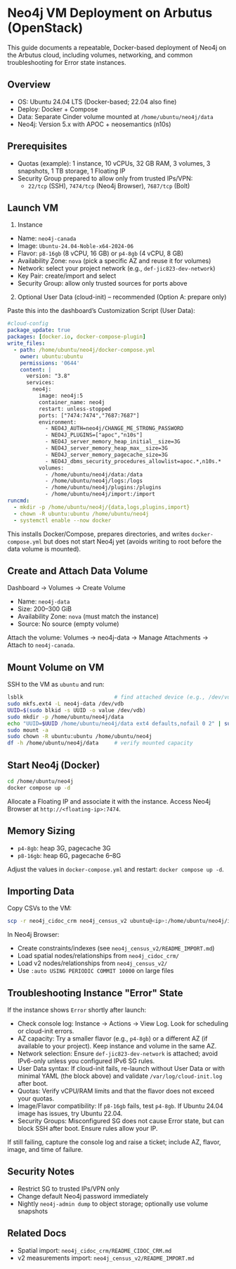 # Neo4j VM Deployment on Arbutus (OpenStack)

This guide documents a repeatable, Docker-based deployment of Neo4j on the Arbutus cloud, including volumes, networking, and common troubleshooting for Error state instances.

## Overview

- OS: Ubuntu 24.04 LTS (Docker-based; 22.04 also fine)
- Deploy: Docker + Compose
- Data: Separate Cinder volume mounted at `/home/ubuntu/neo4j/data`
- Neo4j: Version 5.x with APOC + neosemantics (n10s)

## Prerequisites

- Quotas (example): 1 instance, 10 vCPUs, 32 GB RAM, 3 volumes, 3 snapshots, 1 TB storage, 1 Floating IP
- Security Group prepared to allow only from trusted IPs/VPN:
  - `22/tcp` (SSH), `7474/tcp` (Neo4j Browser), `7687/tcp` (Bolt)

## Launch VM

1) Instance
- Name: `neo4j-canada`
- Image: `Ubuntu-24.04-Noble-x64-2024-06`
- Flavor: `p8-16gb` (8 vCPU, 16 GB) or `p4-8gb` (4 vCPU, 8 GB)
- Availability Zone: `nova` (pick a specific AZ and reuse it for volumes)
- Network: select your project network (e.g., `def-jic823-dev-network`)
- Key Pair: create/import and select
- Security Group: allow only trusted sources for ports above

2) Optional User Data (cloud-init) – recommended (Option A: prepare only)

Paste this into the dashboard’s Customization Script (User Data):

```yaml
#cloud-config
package_update: true
packages: [docker.io, docker-compose-plugin]
write_files:
  - path: /home/ubuntu/neo4j/docker-compose.yml
    owner: ubuntu:ubuntu
    permissions: '0644'
    content: |
      version: "3.8"
      services:
        neo4j:
          image: neo4j:5
          container_name: neo4j
          restart: unless-stopped
          ports: ["7474:7474","7687:7687"]
          environment:
            - NEO4J_AUTH=neo4j/CHANGE_ME_STRONG_PASSWORD
            - NEO4J_PLUGINS=["apoc","n10s"]
            - NEO4J_server_memory_heap_initial__size=3G
            - NEO4J_server_memory_heap_max__size=3G
            - NEO4J_server_memory_pagecache_size=3G
            - NEO4J_dbms_security_procedures_allowlist=apoc.*,n10s.*
          volumes:
            - /home/ubuntu/neo4j/data:/data
            - /home/ubuntu/neo4j/logs:/logs
            - /home/ubuntu/neo4j/plugins:/plugins
            - /home/ubuntu/neo4j/import:/import
runcmd:
  - mkdir -p /home/ubuntu/neo4j/{data,logs,plugins,import}
  - chown -R ubuntu:ubuntu /home/ubuntu/neo4j
  - systemctl enable --now docker
```

This installs Docker/Compose, prepares directories, and writes `docker-compose.yml` but does not start Neo4j yet (avoids writing to root before the data volume is mounted).

## Create and Attach Data Volume

Dashboard → Volumes → Create Volume
- Name: `neo4j-data`
- Size: 200–300 GiB
- Availability Zone: `nova` (must match the instance)
- Source: No source (empty volume)

Attach the volume: Volumes → neo4j-data → Manage Attachments → Attach to `neo4j-canada`.

## Mount Volume on VM

SSH to the VM as `ubuntu` and run:

```bash
lsblk                             # find attached device (e.g., /dev/vdb)
sudo mkfs.ext4 -L neo4j-data /dev/vdb
UUID=$(sudo blkid -s UUID -o value /dev/vdb)
sudo mkdir -p /home/ubuntu/neo4j/data
echo "UUID=$UUID /home/ubuntu/neo4j/data ext4 defaults,nofail 0 2" | sudo tee -a /etc/fstab
sudo mount -a
sudo chown -R ubuntu:ubuntu /home/ubuntu/neo4j
df -h /home/ubuntu/neo4j/data     # verify mounted capacity
```

## Start Neo4j (Docker)

```bash
cd /home/ubuntu/neo4j
docker compose up -d
```

Allocate a Floating IP and associate it with the instance. Access Neo4j Browser at `http://<floating-ip>:7474`.

## Memory Sizing

- `p4-8gb`: heap 3G, pagecache 3G
- `p8-16gb`: heap 6G, pagecache 6–8G

Adjust the values in `docker-compose.yml` and restart: `docker compose up -d`.

## Importing Data

Copy CSVs to the VM:

```bash
scp -r neo4j_cidoc_crm neo4j_census_v2 ubuntu@<ip>:/home/ubuntu/neo4j/import/
```

In Neo4j Browser:
- Create constraints/indexes (see `neo4j_census_v2/README_IMPORT.md`)
- Load spatial nodes/relationships from `neo4j_cidoc_crm/`
- Load v2 nodes/relationships from `neo4j_census_v2/`
- Use `:auto USING PERIODIC COMMIT 10000` on large files

## Troubleshooting Instance "Error" State

If the instance shows `Error` shortly after launch:

- Check console log: Instance → Actions → View Log. Look for scheduling or cloud-init errors.
- AZ capacity: Try a smaller flavor (e.g., `p4-8gb`) or a different AZ (if available to your project). Keep instance and volume in the same AZ.
- Network selection: Ensure `def-jic823-dev-network` is attached; avoid IPv6-only unless you configured IPv6 SG rules.
- User Data syntax: If cloud-init fails, re-launch without User Data or with minimal YAML (the block above) and validate `/var/log/cloud-init.log` after boot.
- Quotas: Verify vCPU/RAM limits and that the flavor does not exceed your quotas.
- Image/Flavor compatibility: If `p8-16gb` fails, test `p4-8gb`. If Ubuntu 24.04 image has issues, try Ubuntu 22.04.
- Security Groups: Misconfigured SG does not cause Error state, but can block SSH after boot. Ensure rules allow your IP.

If still failing, capture the console log and raise a ticket; include AZ, flavor, image, and time of failure.

## Security Notes

- Restrict SG to trusted IPs/VPN only
- Change default Neo4j password immediately
- Nightly `neo4j-admin dump` to object storage; optionally use volume snapshots

## Related Docs

- Spatial import: `neo4j_cidoc_crm/README_CIDOC_CRM.md`
- v2 measurements import: `neo4j_census_v2/README_IMPORT.md`

